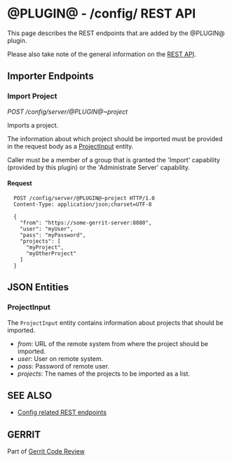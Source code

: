 @PLUGIN@ - /config/ REST API
============================

This page describes the REST endpoints that are added by the @PLUGIN@
plugin.

Please also take note of the general information on the
[REST API](../../../Documentation/rest-api.html).

<a id="importer-endpoints"> Importer Endpoints
---------------------------------------------

### <a id="import-project"> Import Project
_POST /config/server/@PLUGIN@~project_

Imports a project.

The information about which project should be imported must be provided
in the request body as a [ProjectInput](#project-input) entity.

Caller must be a member of a group that is granted the 'Import'
capability (provided by this plugin) or the 'Administrate Server'
capability.

#### Request

```
  POST /config/server/@PLUGIN@~project HTTP/1.0
  Content-Type: application/json;charset=UTF-8

  {
    "from": "https://some-gerrit-server:8080",
    "user": "myUser",
    "pass": "myPassword",
    "projects": [
      "myProject",
      "myOtherProject"
    ]
  }
```


<a id="json-entities">JSON Entities
-----------------------------------

### <a id="project-input"></a>ProjectInput

The `ProjectInput` entity contains information about projects that
should be imported.

* _from_: URL of the remote system from where the project should be
imported.
* _user_: User on remote system.
* _pass_: Password of remote user.
* _projects_: The names of the projects to be imported as a list.


SEE ALSO
--------

* [Config related REST endpoints](../../../Documentation/rest-api-config.html)

GERRIT
------
Part of [Gerrit Code Review](../../../Documentation/index.html)
